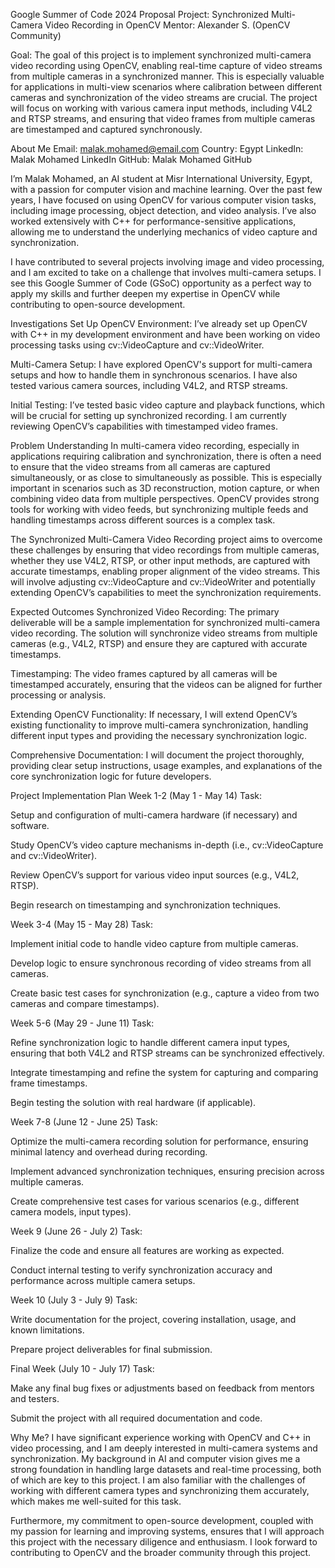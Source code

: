 Google Summer of Code 2024 Proposal
Project: Synchronized Multi-Camera Video Recording in OpenCV
Mentor:
Alexander S. (OpenCV Community)

Goal:
The goal of this project is to implement synchronized multi-camera video recording using OpenCV, enabling real-time capture of video streams from multiple cameras in a synchronized manner. This is especially valuable for applications in multi-view scenarios where calibration between different cameras and synchronization of the video streams are crucial. The project will focus on working with various camera input methods, including V4L2 and RTSP streams, and ensuring that video frames from multiple cameras are timestamped and captured synchronously.

About Me
Email: malak.mohamed@email.com
Country: Egypt
LinkedIn: Malak Mohamed LinkedIn
GitHub: Malak Mohamed GitHub

I’m Malak Mohamed, an AI student at Misr International University, Egypt, with a passion for computer vision and machine learning. Over the past few years, I have focused on using OpenCV for various computer vision tasks, including image processing, object detection, and video analysis. I’ve also worked extensively with C++ for performance-sensitive applications, allowing me to understand the underlying mechanics of video capture and synchronization.

I have contributed to several projects involving image and video processing, and I am excited to take on a challenge that involves multi-camera setups. I see this Google Summer of Code (GSoC) opportunity as a perfect way to apply my skills and further deepen my expertise in OpenCV while contributing to open-source development.

Investigations
Set Up OpenCV Environment: I’ve already set up OpenCV with C++ in my development environment and have been working on video processing tasks using cv::VideoCapture and cv::VideoWriter.

Multi-Camera Setup: I have explored OpenCV's support for multi-camera setups and how to handle them in synchronous scenarios. I have also tested various camera sources, including V4L2, and RTSP streams.

Initial Testing: I’ve tested basic video capture and playback functions, which will be crucial for setting up synchronized recording. I am currently reviewing OpenCV’s capabilities with timestamped video frames.

Problem Understanding
In multi-camera video recording, especially in applications requiring calibration and synchronization, there is often a need to ensure that the video streams from all cameras are captured simultaneously, or as close to simultaneously as possible. This is especially important in scenarios such as 3D reconstruction, motion capture, or when combining video data from multiple perspectives. OpenCV provides strong tools for working with video feeds, but synchronizing multiple feeds and handling timestamps across different sources is a complex task.

The Synchronized Multi-Camera Video Recording project aims to overcome these challenges by ensuring that video recordings from multiple cameras, whether they use V4L2, RTSP, or other input methods, are captured with accurate timestamps, enabling proper alignment of the video streams. This will involve adjusting cv::VideoCapture and cv::VideoWriter and potentially extending OpenCV’s capabilities to meet the synchronization requirements.

Expected Outcomes
Synchronized Video Recording:
The primary deliverable will be a sample implementation for synchronized multi-camera video recording. The solution will synchronize video streams from multiple cameras (e.g., V4L2, RTSP) and ensure they are captured with accurate timestamps.

Timestamping:
The video frames captured by all cameras will be timestamped accurately, ensuring that the videos can be aligned for further processing or analysis.

Extending OpenCV Functionality:
If necessary, I will extend OpenCV’s existing functionality to improve multi-camera synchronization, handling different input types and providing the necessary synchronization logic.

Comprehensive Documentation:
I will document the project thoroughly, providing clear setup instructions, usage examples, and explanations of the core synchronization logic for future developers.

Project Implementation Plan
Week 1-2 (May 1 - May 14)
Task:

Setup and configuration of multi-camera hardware (if necessary) and software.

Study OpenCV’s video capture mechanisms in-depth (i.e., cv::VideoCapture and cv::VideoWriter).

Review OpenCV’s support for various video input sources (e.g., V4L2, RTSP).

Begin research on timestamping and synchronization techniques.

Week 3-4 (May 15 - May 28)
Task:

Implement initial code to handle video capture from multiple cameras.

Develop logic to ensure synchronous recording of video streams from all cameras.

Create basic test cases for synchronization (e.g., capture a video from two cameras and compare timestamps).

Week 5-6 (May 29 - June 11)
Task:

Refine synchronization logic to handle different camera input types, ensuring that both V4L2 and RTSP streams can be synchronized effectively.

Integrate timestamping and refine the system for capturing and comparing frame timestamps.

Begin testing the solution with real hardware (if applicable).

Week 7-8 (June 12 - June 25)
Task:

Optimize the multi-camera recording solution for performance, ensuring minimal latency and overhead during recording.

Implement advanced synchronization techniques, ensuring precision across multiple cameras.

Create comprehensive test cases for various scenarios (e.g., different camera models, input types).

Week 9 (June 26 - July 2)
Task:

Finalize the code and ensure all features are working as expected.

Conduct internal testing to verify synchronization accuracy and performance across multiple camera setups.

Week 10 (July 3 - July 9)
Task:

Write documentation for the project, covering installation, usage, and known limitations.

Prepare project deliverables for final submission.

Final Week (July 10 - July 17)
Task:

Make any final bug fixes or adjustments based on feedback from mentors and testers.

Submit the project with all required documentation and code.

Why Me?
I have significant experience working with OpenCV and C++ in video processing, and I am deeply interested in multi-camera systems and synchronization. My background in AI and computer vision gives me a strong foundation in handling large datasets and real-time processing, both of which are key to this project. I am also familiar with the challenges of working with different camera types and synchronizing them accurately, which makes me well-suited for this task.

Furthermore, my commitment to open-source development, coupled with my passion for learning and improving systems, ensures that I will approach this project with the necessary diligence and enthusiasm. I look forward to contributing to OpenCV and the broader community through this project.
